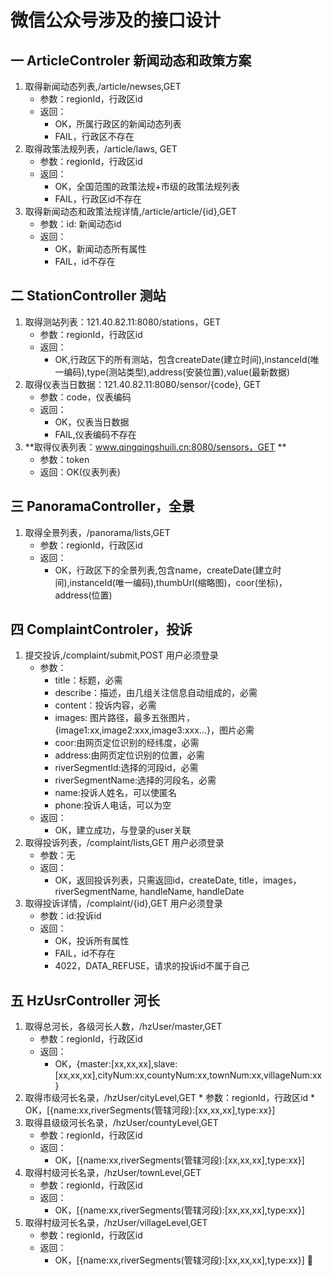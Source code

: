 # 微信公众号涉及的接口设计
## 一 ArticleControler 新闻动态和政策方案 
>
1. 取得新闻动态列表,/article/newses,GET
    * 参数：regionId，行政区id
    * 返回：
        * OK，所属行政区的新闻动态列表
        * FAIL，行政区不存在
2. 取得政策法规列表，/article/laws, GET
    * 参数：regionId，行政区id
    * 返回：
        * OK，全国范围的政策法规+市级的政策法规列表  
        * FAIL，行政区id不存在
3. 取得新闻动态和政策法规详情,/article/article/{id},GET
    * 参数：id: 新闻动态id
    * 返回：
        * OK，新闻动态所有属性
        * FAIL，id不存在

## 二 StationController 测站
>
1. 取得测站列表：121.40.82.11:8080/stations，GET
    * 参数：regionId，行政区id
    * 返回：
        * OK,行政区下的所有测站，包含createDate(建立时间),instanceId(唯一编码),type(测站类型),address(安装位置),value(最新数据)
2. 取得仪表当日数据：121.40.82.11:8080/sensor/{code}, GET    
    * 参数：code，仪表编码
    * 返回：
        * OK，仪表当日数据
        * FAIL,仪表编码不存在
3. **取得仪表列表：www.qingqingshuili.cn:8080/sensors，GET **
    * 参数：token
    * 返回：OK(仪表列表)

## 三 PanoramaController，全景
>
1. 取得全景列表，/panorama/lists,GET
    * 参数：regionId，行政区id
    * 返回：
        * OK，行政区下的全景列表,包含name，createDate(建立时间),instanceId(唯一编码),thumbUrl(缩略图)，coor(坐标)，address(位置)

## 四 ComplaintControler，投诉
>
1. 提交投诉,/complaint/submit,POST
    用户必须登录
    * 参数：
        * title：标题，必需
        * describe：描述，由几组关注信息自动组成的，必需
        * content：投诉内容，必需
        * images: 图片路径，最多五张图片，{image1:xx,image2:xxx,image3:xxx...}，图片必需
        * coor:由网页定位识别的经纬度，必需
        * address:由网页定位识别的位置，必需
        * riverSegmentId:选择的河段id，必需
        * riverSegmentName:选择的河段名，必需
        * name:投诉人姓名，可以使匿名
        * phone:投诉人电话，可以为空
    * 返回：
        * OK，建立成功，与登录的user关联
2. 取得投诉列表，/complaint/lists,GET
    用户必须登录
    * 参数：无
    * 返回：
        * OK，返回投诉列表，只需返回id，createDate, title，images，riverSegmentName, handleName, handleDate
3. 取得投诉详情，/complaint/{id},GET
    用户必须登录
    * 参数：id:投诉id
    * 返回：
        * OK，投诉所有属性
        * FAIL，id不存在
        * 4022，DATA_REFUSE，请求的投诉id不属于自己

## 五 HzUsrController 河长
>
1. 取得总河长，各级河长人数，/hzUser/master,GET
    * 参数：regionId，行政区id
    * 返回：
        * OK，{master:[xx,xx,xx],slave:[xx,xx,xx],cityNum:xx,countyNum:xx,townNum:xx,villageNum:xx}
2. 取得市级河长名录，/hzUser/cityLevel,GET
        * 参数：regionId，行政区id
        * OK，[{name:xx,riverSegments(管辖河段):[xx,xx,xx],type:xx}]
3. 取得县级级河长名录，/hzUser/countyLevel,GET
    * 参数：regionId，行政区id
    * 返回：
        * OK，[{name:xx,riverSegments(管辖河段):[xx,xx,xx],type:xx}]
4. 取得村级河长名录，/hzUser/townLevel,GET
    * 参数：regionId，行政区id
    * 返回：
        * OK，[{name:xx,riverSegments(管辖河段):[xx,xx,xx],type:xx}]   
5. 取得村级河长名录，/hzUser/villageLevel,GET
    * 参数：regionId，行政区id
    * 返回：
        * OK，[{name:xx,riverSegments(管辖河段):[xx,xx,xx],type:xx}] 





